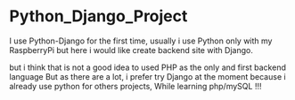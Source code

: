 # Python_Django_Project
I use Python-Django for the first time, usually i use Python only with my RaspberryPi but here i would like create backend site with Django.

but i think that is not a good idea to used PHP as the only and first backend language
But as there are a lot, i prefer try Django at the moment because i already use python for others projects, While learning php/mySQL !!! 
